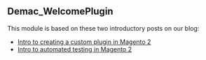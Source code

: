 ## Demac_WelcomePlugin

This module is based on these two introductory posts on our blog:

- [Intro to creating a custom plugin in Magento 2](http://www.demacmedia.com/magento-commerce/create-a-magento-2-plugin/)
- [Intro to automated testing in Magento 2](http://www.demacmedia.com/magento-commerce/automated-testing-in-magento-2/)